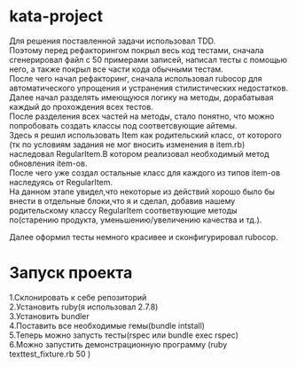 # kata-project
Для решения поставленной задачи использовал TDD.\
Поэтому перед рефакторингом покрыл весь код тестами, сначала сгенерировал файл с 50 примерами записей, написал тесты 
с помощью него, а также покрыл все части кода обычными тестам.\
После чего начал рефакторинг, сначала использовал rubocop для автоматического упрощения и устранения стилистических недостатков.\
Далее начал разделять имеющуюся логику на методы, дорабатывая каждый до прохождения всех тестов.\
После разделения всех частей на методы, стало понятно, что можно попробовать создать классы под соответсвующие айтемы.\
Здесь я решил использовать Item как родительский класс, от которого (тк по условиям задания не мог вносить изменения в item.rb) 
наследовал RegularItem.В котором реализовал необходимый метод обновления item-ов.\
После чего уже создал остальные класс для каждого из типов item-ов наследуясь от RegularItem.\
На данном этапе увидел,что некоторые из действий хорошо было бы внести в отдельные блоки,что я и сделал, добавив нашему
родительскому классу RegularItem соответвующие методы по(старению продукта, уменьшению/увеличению качества и тд.).

Далее оформил тесты немного красивее и сконфигурировал rubocop.


# Запуск проекта
1.Склонировать к себе репозиторий \
2.Установить ruby(я использовал 2.7.8)\
3.Установить bundler\
4.Поставить все необходимые гемы(bundle intstall)\
5.Теперь можно запусть тесты(rspec или bundle exec rspec)\
6.Можно запустить демонстрационную программу (ruby texttest_fixture.rb 50 )
